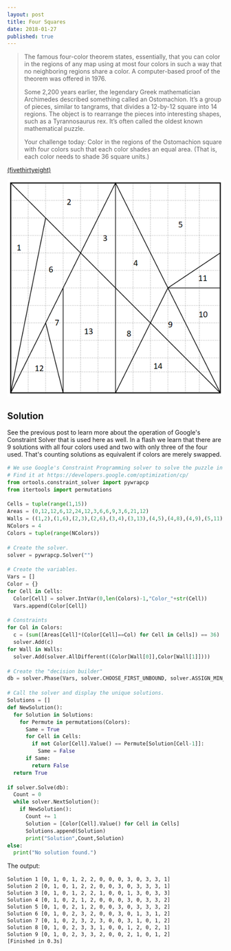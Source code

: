 ```yaml
---
layout: post
title: Four Squares
date: 2018-01-27
published: true
---
```


>The famous four-color theorem states, essentially, that you can color in the regions of any map using at most four colors in such a way that no neighboring regions share a color. A computer-based proof of the theorem was offered in 1976.
>
>Some 2,200 years earlier, the legendary Greek mathematician Archimedes described something called an Ostomachion. It’s a group of pieces, similar to tangrams, that divides a 12-by-12 square into 14 regions. The object is to rearrange the pieces into interesting shapes, such as a Tyrannosaurus rex. It’s often called the oldest known mathematical puzzle.
>
>Your challenge today: Color in the regions of the Ostomachion square with four colors such that each color shades an equal area. (That is, each color needs to shade 36 square units.)

<!--more-->

[(fivethirtyeight)](https://fivethirtyeight.com/features/how-often-does-the-senate-vote-in-palindromes/)

![Picture](/img/FourColors.png)

## Solution

See the previous post to learn more about the operation of Google's Constraint Solver that is used here as well.  In a flash we learn that there are 9 solutions with all four colors used and two with only three of the four used.  That's counting solutions as equivalent if colors are merely swapped.

```python
# We use Google's Constraint Programming solver to solve the puzzle in a flash.
# Find it at https://developers.google.com/optimization/cp/
from ortools.constraint_solver import pywrapcp
from itertools import permutations

Cells = tuple(range(1,15))
Areas = (0,12,12,6,12,24,12,3,6,6,9,3,6,21,12)
Walls = ((1,2),(1,6),(2,3),(2,6),(3,4),(3,13),(4,5),(4,8),(4,9),(5,11),(6,7),(6,12),(6,13),(7,12),(7,13),(8,13),(8,14),(9,10),(9,14),(10,11))
NColors = 4
Colors = tuple(range(NColors))

# Create the solver.
solver = pywrapcp.Solver("")

# Create the variables.
Vars = []
Color = {}
for Cell in Cells:
  Color[Cell] = solver.IntVar(0,len(Colors)-1,"Color_"+str(Cell))
  Vars.append(Color[Cell])

# Constraints
for Col in Colors:
  c = (sum([Areas[Cell]*(Color[Cell]==Col) for Cell in Cells]) == 36)
  solver.Add(c)
for Wall in Walls:
  solver.Add(solver.AllDifferent((Color[Wall[0]],Color[Wall[1]])))

# Create the "decision builder"
db = solver.Phase(Vars, solver.CHOOSE_FIRST_UNBOUND, solver.ASSIGN_MIN_VALUE)

# Call the solver and display the unique solutions.
Solutions = []
def NewSolution():
  for Solution in Solutions:
    for Permute in permutations(Colors):
      Same = True
      for Cell in Cells:
        if not Color[Cell].Value() == Permute[Solution[Cell-1]]:
          Same = False
      if Same:
        return False
  return True

if solver.Solve(db):
  Count = 0
  while solver.NextSolution():
    if NewSolution():
      Count += 1
      Solution = [Color[Cell].Value() for Cell in Cells]
      Solutions.append(Solution)
      print("Solution",Count,Solution)
else:
  print("No solution found.")
```

The output:

```
Solution 1 [0, 1, 0, 1, 2, 2, 0, 0, 0, 3, 0, 3, 3, 1]
Solution 2 [0, 1, 0, 1, 2, 2, 0, 0, 3, 0, 3, 3, 3, 1]
Solution 3 [0, 1, 0, 1, 2, 2, 1, 0, 0, 1, 3, 0, 3, 3]
Solution 4 [0, 1, 0, 2, 1, 2, 0, 0, 0, 3, 0, 3, 3, 2]
Solution 5 [0, 1, 0, 2, 1, 2, 0, 0, 3, 0, 3, 3, 3, 2]
Solution 6 [0, 1, 0, 2, 3, 2, 0, 0, 3, 0, 1, 3, 1, 2]
Solution 7 [0, 1, 0, 2, 3, 2, 3, 0, 0, 3, 1, 0, 1, 2]
Solution 8 [0, 1, 0, 2, 3, 3, 1, 0, 0, 1, 2, 0, 2, 1]
Solution 9 [0, 1, 0, 2, 3, 3, 2, 0, 0, 2, 1, 0, 1, 2]
[Finished in 0.3s]
```

<br>
